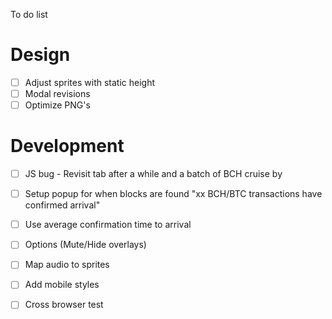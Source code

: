 To do list

Design
===

- [ ] Adjust sprites with static height
- [ ] Modal revisions
- [ ] Optimize PNG's

Development 
===

- [ ] JS bug - Revisit tab after a while and a batch of BCH cruise by
- [ ] Setup popup for when blocks are found "xx BCH/BTC transactions have confirmed arrival"
- [ ] Use average confirmation time to arrival 
- [ ] Options (Mute/Hide overlays)
- [ ] Map audio to sprites
- [ ] Add mobile styles
- [ ] Cross browser test

